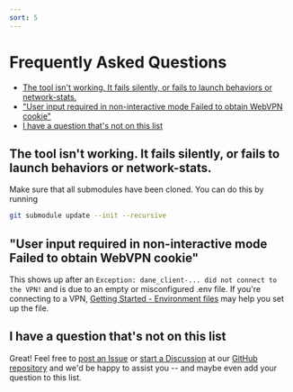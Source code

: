 ```yaml
---
sort: 5
---
```


# Frequently Asked Questions

- [The tool isn't working. It fails silently, or fails to launch behaviors or network-stats.](#the-tool-isnt-working-it-fails-silently-or-fails-to-launch-behaviors-or-network-stats)
- ["User input required in non-interactive mode Failed to obtain WebVPN cookie"](#user-input-required-in-non-interactive-mode-failed-to-obtain-webvpn-cookie)
- [I have a question that's not on this list](#i-have-a-question-thats-not-on-this-list)


## The tool isn't working. It fails silently, or fails to launch behaviors or network-stats.

Make sure that all submodules have been cloned. You can do this by running
```bash
git submodule update --init --recursive
```

## "User input required in non-interactive mode Failed to obtain WebVPN cookie"

This shows up after an `Exception: dane_client-... did not connect to the VPN!` and is due to an empty or misconfigured .env file. If you're connecting to a VPN, [Getting Started - Environment files](quickstart.md#environment-file-secrets) may help you set up the file.

## I have a question that's not on this list

Great! Feel free to [post an Issue](https://github.com/dane-tool/dane/issues/new) or [start a Discussion](https://github.com/dane-tool/dane/discussions/new) at our [GitHub repository](https://github.com/dane-tool/) and we'd be happy to assist you -- and maybe even add your question to this list.
